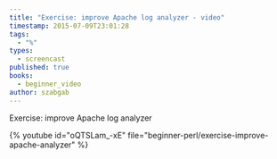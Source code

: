```yaml
---
title: "Exercise: improve Apache log analyzer - video"
timestamp: 2015-07-09T23:01:28
tags:
  - "%"
types:
  - screencast
published: true
books:
  - beginner_video
author: szabgab
---
```



Exercise: improve Apache log analyzer


{% youtube id="oQTSLam_-xE" file="beginner-perl/exercise-improve-apache-analyzer" %}
